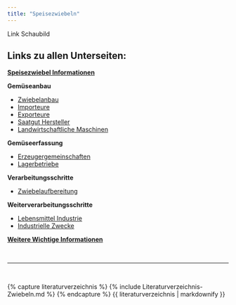 ```yaml
---
title: "Speisezwiebeln"
---
```


Link Schaubild 

## Links zu allen Unterseiten:

[**Speisezwiebel Informationen**](Speisezwiebel-Informationen.html)

**Gemüseanbau**

- [Zwiebelanbau](Gemueseanbau/Zwiebelanbau.html)
- [Importeure](Gemueseanbau/Importeure.html)
- [Exporteure](Gemueseanbau/Exporteure.html)
- [Saatgut Hersteller](Gemueseanbau/Saatgut-Hersteller.html)
- [Landwirtschaftliche Maschinen](Gemueseanbau/Landwirtschaftliche-Maschinen.html)

**Gemüseerfassung**

- [Erzeugergemeinschaften](Gemueseerfassung/Erzeugergemeinschaften.html)
- [Lagerbetriebe](Gemueseerfassung/Lagerbetriebe.html)

**Verarbeitungsschritte**

- [Zwiebelaufbereitung](Verarbeitungsschritte/Zwiebelaufbereitung.html)

**Weiterverarbeitungsschritte**

- [Lebensmittel Industrie](Weiterverarbeitungsschritte/Lebensmittel-Industrie.html)
- [Industrielle Zwecke](Weiterverarbeitungsschritte/Industrielle-Zwecke.html)

[**Weitere Wichtige Informationen**](Weitere-Wichtige-Informationen.html)

 



<br>

---

<br> 

{% capture literaturverzeichnis %} 
{% include Literaturverzeichnis-Zwiebeln.md %} 
{% endcapture %} 
{{ literaturverzeichnis | markdownify }}
